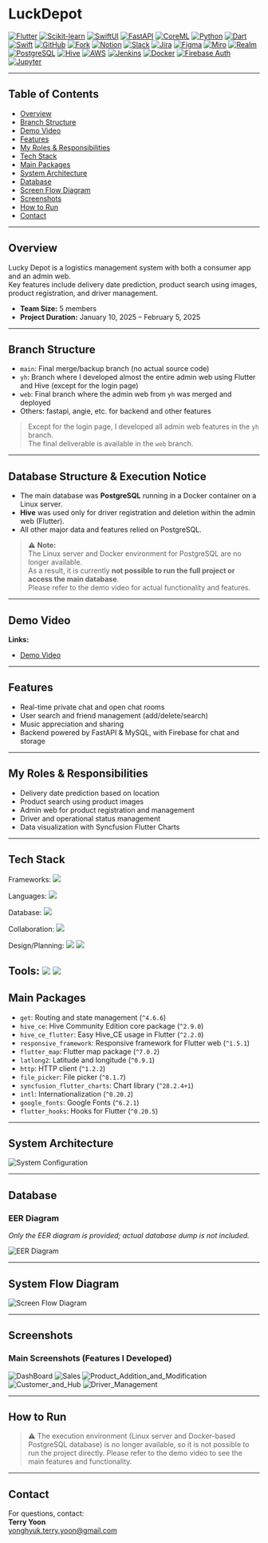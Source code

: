 # LuckDepot

[![Flutter](https://img.shields.io/badge/Flutter-02569B?style=for-the-badge&logo=flutter&logoColor=white)](https://flutter.dev/)
[![Scikit-learn](https://img.shields.io/badge/Scikit--learn-F7931E?style=for-the-badge&logo=scikit-learn&logoColor=white)](https://scikit-learn.org/)
[![SwiftUI](https://img.shields.io/badge/SwiftUI-FA7343?style=for-the-badge&logo=swift&logoColor=white)](https://developer.apple.com/xcode/swiftui/)
[![FastAPI](https://img.shields.io/badge/FastAPI-009688?style=for-the-badge&logo=fastapi&logoColor=white)](https://fastapi.tiangolo.com/)
[![CoreML](https://img.shields.io/badge/CoreML-0B1836?style=for-the-badge&logo=apple&logoColor=white)](https://developer.apple.com/documentation/coreml)
[![Python](https://img.shields.io/badge/Python-3776AB?style=for-the-badge&logo=python&logoColor=white)](https://python.org/)
[![Dart](https://img.shields.io/badge/Dart-0175C2?style=for-the-badge&logo=dart&logoColor=white)](https://dart.dev/)
[![Swift](https://img.shields.io/badge/Swift-FA7343?style=for-the-badge&logo=swift&logoColor=white)](https://developer.apple.com/swift/)
[![GitHub](https://img.shields.io/badge/GitHub-181717?style=for-the-badge&logo=github&logoColor=white)](https://github.com/)
[![Fork](https://img.shields.io/badge/Fork-181717?style=for-the-badge&logo=github&logoColor=white)](https://fork.com/)
[![Notion](https://img.shields.io/badge/Notion-000000?style=for-the-badge&logo=notion&logoColor=white)](https://notion.so/)
[![Slack](https://img.shields.io/badge/Slack-4A154B?style=for-the-badge&logo=slack&logoColor=white)](https://slack.com/)
[![Jira](https://img.shields.io/badge/Jira-0052CC?style=for-the-badge&logo=jira&logoColor=white)](https://www.atlassian.com/software/jira)
[![Figma](https://img.shields.io/badge/Figma-F24E1E?style=for-the-badge&logo=figma&logoColor=white)](https://figma.com/)
[![Miro](https://img.shields.io/badge/Miro-050038?style=for-the-badge&logo=miro&logoColor=white)](https://miro.com/)
[![Realm](https://img.shields.io/badge/Realm-39477F?style=for-the-badge&logo=realm&logoColor=white)](https://realm.io/)
[![PostgreSQL](https://img.shields.io/badge/PostgreSQL-336791?style=for-the-badge&logo=postgresql&logoColor=white)](https://www.postgresql.org/)
[![Hive](https://img.shields.io/badge/Hive-FFC107?style=for-the-badge&logo=hive&logoColor=white)](https://pub.dev/packages/hive)
[![AWS](https://img.shields.io/badge/AWS-232F3E?style=for-the-badge&logo=amazon-aws&logoColor=white)](https://aws.amazon.com/)
[![Jenkins](https://img.shields.io/badge/Jenkins-D24939?style=for-the-badge&logo=jenkins&logoColor=white)](https://www.jenkins.io/)
[![Docker](https://img.shields.io/badge/Docker-2496ED?style=for-the-badge&logo=docker&logoColor=white)](https://www.docker.com/)
[![Firebase Auth](https://img.shields.io/badge/Firebase%20Auth-FFCA28?style=for-the-badge&logo=firebase&logoColor=white)](https://firebase.google.com/)
[![Jupyter](https://img.shields.io/badge/Jupyter-F37626?style=for-the-badge&logo=jupyter&logoColor=white)](https://jupyter.org/)


---

## Table of Contents

- [Overview](#overview)
- [Branch Structure](#Branch_Structure)
- [Demo Video](#demo-video)
- [Features](#features)
- [My Roles & Responsibilities](#my-roles--responsibilities)
- [Tech Stack](#tech-stack)
- [Main Packages](#main-packages)
- [System Architecture](#system-architecture)
- [Database](#database)
- [Screen Flow Diagram](#screen-flow-diagram)
- [Screenshots](#screenshots)
- [How to Run](#how-to-run)
- [Contact](#contact)

---

## Overview

Lucky Depot is a logistics management system with both a consumer app and an admin web.  
Key features include delivery date prediction, product search using images, product registration, and driver management.

- **Team Size:** 5 members  
- **Project Duration:** January 10, 2025 – February 5, 2025
  
---

## Branch Structure

- `main`: Final merge/backup branch (no actual source code)
- `yh`: Branch where I developed almost the entire admin web using Flutter and Hive (except for the login page)
- `web`: Final branch where the admin web from `yh` was merged and deployed
- Others: fastapi, angie, etc. for backend and other features

> Except for the login page, I developed all admin web features in the `yh` branch.  
> The final deliverable is available in the `web` branch.

---

## Database Structure & Execution Notice

- The main database was **PostgreSQL** running in a Docker container on a Linux server.
- **Hive** was used only for driver registration and deletion within the admin web (Flutter).
- All other major data and features relied on PostgreSQL.

> ⚠️ **Note:**  
> The Linux server and Docker environment for PostgreSQL are no longer available.  
> As a result, it is currently **not possible to run the full project or access the main database**.  
> Please refer to the demo video for actual functionality and features.


---

## Demo Video

**Links:**  
- [Demo Video](https://youtu.be/iPYmU4KXNjw)

---

## Features

- Real-time private chat and open chat rooms
- User search and friend management (add/delete/search)
- Music appreciation and sharing
- Backend powered by FastAPI & MySQL, with Firebase for chat and storage

---

## My Roles & Responsibilities

- Delivery date prediction based on location
- Product search using product images
- Admin web for product registration and management
- Driver and operational status management
- Data visualization with Syncfusion Flutter Charts

---

## Tech Stack

Frameworks:
<img src="https://img.shields.io/badge/Flutter-02569B?style=for-the-badge&logo=flutter&logoColor=white"/>

Languages:
<img src="https://img.shields.io/badge/Dart-0175C2?style=for-the-badge&logo=dart&logoColor=white"/>

Database:
<img src="https://img.shields.io/badge/Hive-FFC107?style=for-the-badge&logo=hive&logoColor=white"/>

Collaboration:
<img src="https://img.shields.io/badge/Fork-181717?style=for-the-badge&logo=github&logoColor=white"/>

Design/Planning:
<img src="https://img.shields.io/badge/Figma-F24E1E?style=for-the-badge&logo=figma&logoColor=white"/>
<img src="https://img.shields.io/badge/Miro-050038?style=for-the-badge&logo=miro&logoColor=white"/>

Tools:
<img src="https://img.shields.io/badge/VS%20Code-007ACC?style=for-the-badge&logo=visualstudiocode&logoColor=white"/>
<img src="https://img.shields.io/badge/GitHub-181717?style=for-the-badge&logo=github&logoColor=white"/>
---

## Main Packages

- `get`: Routing and state management (`^4.6.6`)
- `hive_ce`: Hive Community Edition core package (`^2.9.0`)
- `hive_ce_flutter`: Easy Hive_CE usage in Flutter (`^2.2.0`)
- `responsive_framework`: Responsive framework for Flutter web (`^1.5.1`)
- `flutter_map`: Flutter map package (`^7.0.2`)
- `latlong2`: Latitude and longitude (`^0.9.1`)
- `http`: HTTP client (`^1.2.2`)
- `file_picker`: File picker (`^8.1.7`)
- `syncfusion_flutter_charts`: Chart library (`^28.2.4+1`)
- `intl`: Internationalization (`^0.20.2`)
- `google_fonts`: Google Fonts (`^6.2.1`)
- `flutter_hooks`: Hooks for Flutter (`^0.20.5`)


---

## System Architecture

![System Configuration](image/System_Architecture.png)

---

## Database

### EER Diagram  
_Only the EER diagram is provided; actual database dump is not included._

![EER Diagram](image/EER.png)

---

## System Flow Diagram

![Screen Flow Diagram](image/SFD.png)

---

## Screenshots

### Main Screenshots (Features I Developed)

![DashBoard](image/DashBoard.png)
![Sales](image/Sales.png)
![Product_Addition_and_Modification](image/Product_Addition_and_Modification.png)
![Customer_and_Hub](image/Customer_and_Hub.png)
![Driver_Management](image/Driver_Management.png)

---

## How to Run

> ⚠️ The execution environment (Linux server and Docker-based PostgreSQL database) is no longer available, so it is not possible to run the project directly.
> Please refer to the demo video to see the main features and functionality.


---

## Contact

For questions, contact:  
**Terry Yoon**  
yonghyuk.terry.yoon@gmail.com
